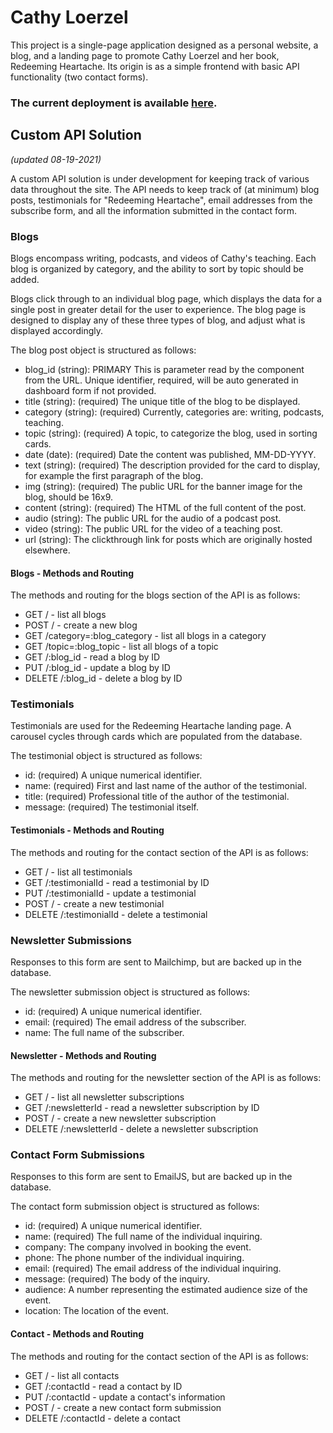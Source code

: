 # Cathy Loerzel

This project is a single-page application designed as a personal website, a blog, and a landing page to promote Cathy Loerzel and her book, Redeeming Heartache. Its origin is as a simple frontend with basic API functionality (two contact forms).

### The current deployment is available [here](https://cathy-loerzel.vercel.app/).

## Custom API Solution

*(updated 08-19-2021)*

A custom API solution is under development for keeping track of various data throughout the site. The API needs to keep track of (at minimum) blog posts, testimonials for "Redeeming Heartache", email addresses from the subscribe form, and all the information submitted in the contact form.

### Blogs

Blogs encompass writing, podcasts, and videos of Cathy's teaching. Each blog is organized by category, and the ability to sort by topic should be added.

Blogs click through to an individual blog page, which displays the data for a single post in greater detail for the user to experience. The blog page is designed to display any of these three types of blog, and adjust what is displayed accordingly.

The blog post object is structured as follows:

- blog_id (string): PRIMARY This is parameter read by the component from the URL. Unique identifier, required, will be auto generated in dashboard form if not provided.
- title (string): (required) The unique title of the blog to be displayed.
- category (string): (required) Currently, categories are: writing, podcasts, teaching.
- topic (string): (required) A topic, to categorize the blog, used in sorting cards.
- date (date): (required) Date the content was published, MM-DD-YYYY.
- text (string): (required) The description provided for the card to display, for example the first paragraph of the blog.
- img (string): (required) The public URL for the banner image for the blog, should be 16x9.
- content (string): (required) The HTML of the full content of the post.
- audio (string): The public URL for the audio of a podcast post.
- video (string): The public URL for the video of a teaching post.
- url (string): The clickthrough link for posts which are originally hosted elsewhere.

#### Blogs - Methods and Routing

The methods and routing for the blogs section of the API is as follows:

- GET / - list all blogs
- POST / - create a new blog
- GET /category=:blog_category - list all blogs in a category
- GET /topic=:blog_topic - list all blogs of a topic
- GET /:blog_id - read a blog by ID
- PUT /:blog_id - update a blog by ID
- DELETE /:blog_id - delete a blog by ID

### Testimonials

Testimonials are used for the Redeeming Heartache landing page. A carousel cycles through cards which are populated from the database.

The testimonial object is structured as follows:

- id: (required) A unique numerical identifier.
- name: (required) First and last name of the author of the testimonial.
- title: (required) Professional title of the author of the testimonial.
- message: (required) The testimonial itself.

#### Testimonials - Methods and Routing

The methods and routing for the contact section of the API is as follows:

- GET / - list all testimonials
- GET /:testimonialId - read a testimonial by ID
- PUT /:testimonialId - update a testimonial
- POST / - create a new testimonial
- DELETE /:testimonialId - delete a testimonial

### Newsletter Submissions

Responses to this form are sent to Mailchimp, but are backed up in the database.

The newsletter submission object is structured as follows:

- id: (required) A unique numerical identifier.
- email: (required) The email address of the subscriber.
- name: The full name of the subscriber.

#### Newsletter - Methods and Routing

The methods and routing for the newsletter section of the API is as follows:

- GET / - list all newsletter subscriptions
- GET /:newsletterId - read a newsletter subscription by ID
- POST / - create a new newsletter subscription
- DELETE /:newsletterId - delete a newsletter subscription

### Contact Form Submissions

Responses to this form are sent to EmailJS, but are backed up in the database.

The contact form submission object is structured as follows:

- id: (required) A unique numerical identifier.
- name: (required) The full name of the individual inquiring.
- company: The company involved in booking the event.
- phone: The phone number of the individual inquiring.
- email: (required) The email address of the individual inquiring.
- message: (required) The body of the inquiry.
- audience: A number representing the estimated audience size of the event.
- location: The location of the event.

#### Contact - Methods and Routing

The methods and routing for the contact section of the API is as follows:

- GET / - list all contacts
- GET /:contactId - read a contact by ID
- PUT /:contactId - update a contact's information
- POST / - create a new contact form submission
- DELETE /:contactId - delete a contact